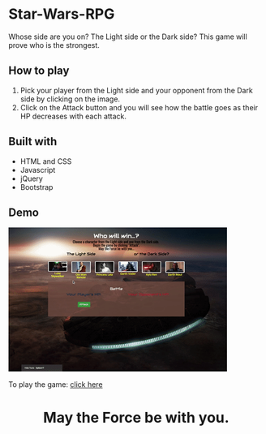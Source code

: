 # Star-Wars-RPG

Whose side are you on? The Light side or the Dark side? This game will prove who is the strongest. 

## How to play
1. Pick your player from the Light side and your opponent from the Dark side by clicking on the image. 
2. Click on the Attack button and you will see how the battle goes as their HP decreases with each attack. 

## Built with
- HTML and CSS 
- Javascript 
- jQuery 
- Bootstrap

## Demo 

![Star Wars RPG](demo/starwarsRPG.gif)


To play the game: [click here](https://tracynle.github.io/Star-Wars-RPG/)


 # <p align="center"> May the Force be with you.</p>
